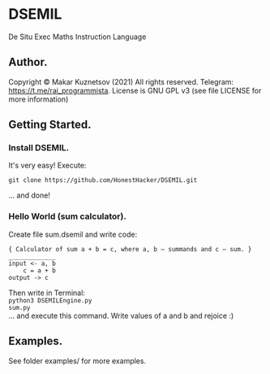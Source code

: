 # DSEMIL
De Situ Exec Maths Instruction Language
## Author.
Copyright © Makar Kuznetsov (2021)
All rights reserved.
Telegram: https://t.me/rai_programmista.
License is GNU GPL v3 (see file LICENSE for more information)
## Getting Started.
### Install DSEMIL.
It's very easy! Execute:

	git clone https://github.com/HonestHacker/DSEMIL.git

... and done!
### Hello World (sum calculator).
Create file sum.dsemil and write code:

	{ Calculator of sum a + b = c, where a, b — summands and c — sum. }
	_____________
	input <- a, b
		c = a + b
	output -> c

Then write in Terminal:
<br><code>python3 DSEMILEngine.py sum.py</code><br>
... and execute this command. Write values of a and b and rejoice :)
## Examples.
See folder examples/ for more examples.